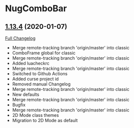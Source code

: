 # NugComboBar

## [1.13.4](https://github.com/rgd87/NugComboBar/tree/1.13.4) (2020-01-07)
[Full Changelog](https://github.com/rgd87/NugComboBar/compare/1.13.3...1.13.4)

- Merge remote-tracking branch 'origin/master' into classic  
- ComboFrame global for classic  
- Merge remote-tracking branch 'origin/master' into classic  
- Added luacheckrc  
- Merge remote-tracking branch 'origin/master' into classic  
- Switched to Github Actions  
- Added curse project id  
- Removed manual Changelog  
- Merge remote-tracking branch 'origin/master' into classic  
- New defaults  
- Merge remote-tracking branch 'origin/master' into classic  
- Bugfix  
- Merge remote-tracking branch 'origin/master' into classic  
- 2D Mode class themes  
- Migration to 2D Mode as default  
